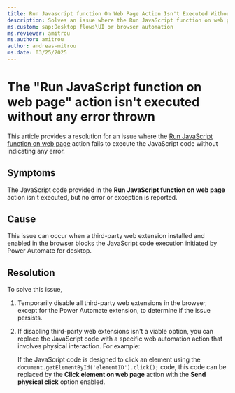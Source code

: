 ```yaml
---
title: Run Javascript function On Web Page Action Isn't Executed Without Any Error
description: Solves an issue where the Run JavaScript function on web page action isn't executed without indicating any error.
ms.custom: sap:Desktop flows\UI or browser automation
ms.reviewer: amitrou
ms.author: amitrou
author: andreas-mitrou
ms.date: 03/25/2025
---
```

# The "Run JavaScript function on web page" action isn't executed without any error thrown

This article provides a resolution for an issue where the [Run JavaScript function on web page](/power-automate/desktop-flows/how-to/populate-text-fields-click-links-javascript) action fails to execute the JavaScript code without indicating any error.

## Symptoms

The JavaScript code provided in the **Run JavaScript function on web page** action isn't executed, but no error or exception is reported.

## Cause

This issue can occur when a third-party web extension installed and enabled in the browser blocks the JavaScript code execution initiated by Power Automate for desktop.

## Resolution

To solve this issue,

1. Temporarily disable all third-party web extensions in the browser, except for the Power Automate extension, to determine if the issue persists.

1. If disabling third-party web extensions isn't a viable option, you can replace the JavaScript code with a specific web automation action that involves physical interaction. For example:

   If the JavaScript code is designed to click an element using the `document.getElementById('elementID').click();` code, this code can be replaced by the **Click element on web page** action with the **Send physical click** option enabled.
